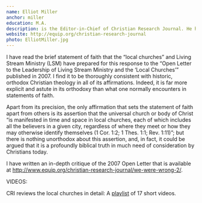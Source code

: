 ```yaml
---
name: Elliot Miller
anchor: miller
education: M.A.
description: is the Editor-in-Chief of Christian Research Journal. He has been with the Christian Research Institute (CRI) for more than thirty years. He was also involved in the earliest research projects involving the local churches and the teachings of Witness Lee in the 1970s and 1980s as well as the recent and more thorough reevaluation of earlier findings.
website: http://equip.org/christian-research-journal
photo: ElliotMiller.jpg
---
```


I have read the brief statement of faith that the “local churches” and Living Stream Ministry (LSM) have prepared for this response to the “Open Letter to the Leadership of Living Stream Ministry and the ‘Local Churches’” published in 2007. I find it to be thoroughly consistent with historic, orthodox Christian theology in all of its affirmations. Indeed, it is far more explicit and astute in its orthodoxy than what one normally encounters in statements of faith.

Apart from its precision, the only affirmation that sets the statement of faith apart from others is its assertion that the universal church or body of Christ “is manifested in time and space in local churches, each of which includes all the believers in a given city, regardless of where they meet or how they may otherwise identify themselves (1 Cor. 1:2; 1 Thes. 1:1; Rev. 1:11)”; but there is nothing unorthodox about this assertion, and, in fact, it could be argued that it is a profoundly biblical truth in much need of consideration by Christians today.

I have written an in-depth critique of the 2007 Open Letter that is available at <http://www.equip.org/christian-research-journal/we-were-wrong-2/>.

VIDEOS:

CRI reviews the local churches in detail: A [playlist](http://www.youtube.com/playlist?list=PL793DA547CA28A410) of 17 short videos.